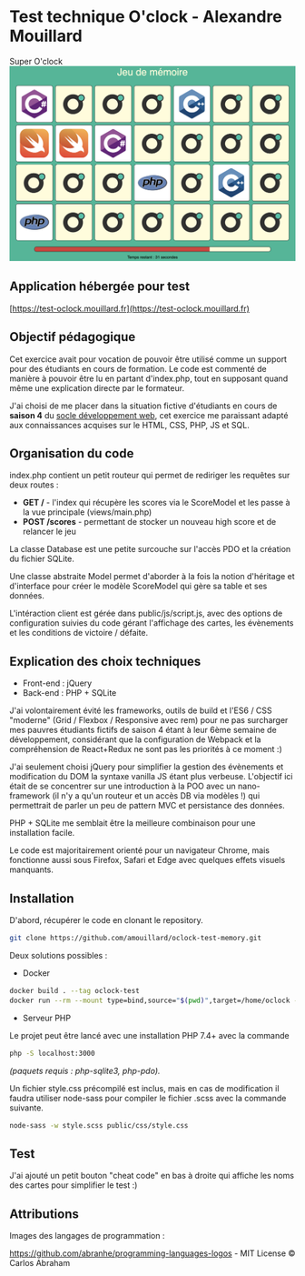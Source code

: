Test technique O'clock - Alexandre Mouillard
============================================
Super O'clock
![Screenshot application](public/img/screenshot.png?raw=true)

Application hébergée pour test
------------------------------

[https://test-oclock.mouillard.fr](https://test-oclock.mouillard.fr)

Objectif pédagogique
--------------------

Cet exercice avait pour vocation de pouvoir être utilisé comme un support pour des étudiants
en cours de formation. Le code est commenté de manière à pouvoir être lu en partant d'index.php,
tout en supposant quand même une explication directe par le formateur.

J'ai choisi de me placer dans la situation fictive d'étudiants en cours de **saison 4** du 
[socle développement web](https://oclock.io/formations/socle-developpement-web), cet exercice me paraissant adapté aux connaissances acquises sur le HTML, CSS, PHP, JS et SQL.

Organisation du code
--------------------
index.php contient un petit routeur qui permet de rediriger les requêtes sur deux routes :

+ **GET /** - l'index qui récupère les scores via le ScoreModel et les passe à la vue principale (views/main.php)
+ **POST /scores** - permettant de stocker un nouveau high score et de relancer le jeu

La classe Database est une petite surcouche sur l'accès PDO et la création du fichier SQLite.

Une classe abstraite Model permet d'aborder à la fois la notion d'héritage et d'interface pour créer
le modèle ScoreModel qui gère sa table et ses données.

L'intéraction client est gérée dans public/js/script.js, avec des options de configuration suivies du code
gérant l'affichage des cartes, les évènements et les conditions de victoire / défaite.

Explication des choix techniques
--------------------------------

+ Front-end : jQuery
+ Back-end : PHP + SQLite

J'ai volontairement évité les frameworks, outils de build et l'ES6 / CSS "moderne" (Grid / Flexbox / Responsive avec rem)
pour ne pas surcharger mes pauvres étudiants fictifs de saison 4 étant à leur 6ème semaine de développement, considérant
que la configuration de Webpack et la compréhension de React+Redux ne sont pas les priorités à ce moment :)

J'ai seulement choisi jQuery pour simplifier la gestion des évènements et modification du DOM la syntaxe vanilla JS étant plus 
verbeuse. L'objectif ici était de se concentrer sur une introduction à la POO avec un nano-framework 
(il n'y a qu'un routeur et un accès DB via modèles !) qui permettrait de parler un peu de pattern MVC et
persistance des données. 

PHP + SQLite me semblait être la meilleure combinaison pour une installation facile.

Le code est majoritairement orienté pour un navigateur Chrome, mais fonctionne aussi sous Firefox, Safari et Edge avec
quelques effets visuels manquants.

Installation
-----

D'abord, récupérer le code en clonant le repository.

```sh
git clone https://github.com/amouillard/oclock-test-memory.git
```

Deux solutions possibles :

+ Docker

```sh
docker build . --tag oclock-test
docker run --rm --mount type=bind,source="$(pwd)",target=/home/oclock -p 3000:3000 oclock-test
```

+ Serveur PHP

Le projet peut être lancé avec une installation PHP 7.4+ avec la commande
```sh
php -S localhost:3000
```
_(paquets requis : php-sqlite3, php-pdo)._

Un fichier style.css précompilé est inclus, mais en cas de modification il faudra utiliser node-sass
pour compiler le fichier .scss avec la commande suivante.

```sh
node-sass -w style.scss public/css/style.css
```

Test
----
J'ai ajouté un petit bouton "cheat code" en bas à droite qui affiche les noms des cartes pour simplifier le test :)

Attributions
------------
Images des langages de programmation :

https://github.com/abranhe/programming-languages-logos - MIT License © Carlos Abraham
